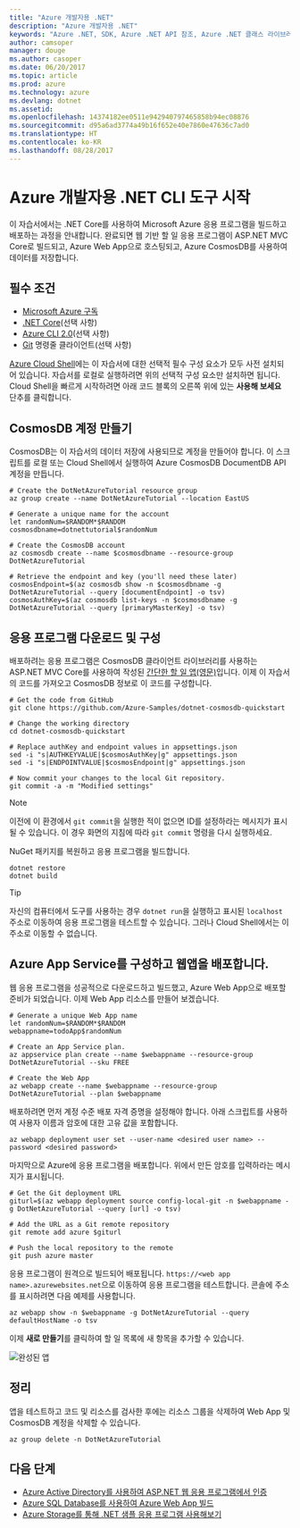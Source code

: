 ```yaml
---
title: "Azure 개발자용 .NET"
description: "Azure 개발자용 .NET"
keywords: "Azure .NET, SDK, Azure .NET API 참조, Azure .NET 클래스 라이브러리"
author: camsoper
manager: douge
ms.author: casoper
ms.date: 06/20/2017
ms.topic: article
ms.prod: azure
ms.technology: azure
ms.devlang: dotnet
ms.assetid: 
ms.openlocfilehash: 14374182ee0511e942940797465858b94ec08876
ms.sourcegitcommit: d95a6ad3774a49b16f652e40e7860e47636c7ad0
ms.translationtype: HT
ms.contentlocale: ko-KR
ms.lasthandoff: 08/28/2017
---
```

# <a name="get-started-with-net-cli-tools-for-azure-developers"></a>Azure 개발자용 .NET CLI 도구 시작

이 자습서에서는 .NET Core를 사용하여 Microsoft Azure 응용 프로그램을 빌드하고 배포하는 과정을 안내합니다.  완료되면 웹 기반 할 일 응용 프로그램이 ASP.NET MVC Core로 빌드되고, Azure Web App으로 호스팅되고, Azure CosmosDB를 사용하여 데이터를 저장합니다.

## <a name="prerequisites"></a>필수 조건

* [Microsoft Azure 구독](https://azure.microsoft.com/free/)
* [.NET Core](https://www.microsoft.com/net/download/core)(선택 사항)
* [Azure CLI 2.0](/cli/azure/install-az-cli2)(선택 사항)
* [Git](https://www.git-scm.com/) 명령줄 클라이언트(선택 사항)

[Azure Cloud Shell](/azure/cloud-shell/)에는 이 자습서에 대한 선택적 필수 구성 요소가 모두 사전 설치되어 있습니다.  자습서를 로컬로 실행하려면 위의 선택적 구성 요소만 설치하면 됩니다.  Cloud Shell을 빠르게 시작하려면 아래 코드 블록의 오른쪽 위에 있는 **사용해 보세요** 단추를 클릭합니다.

## <a name="create-a-cosmosdb-account"></a>CosmosDB 계정 만들기

CosmosDB는 이 자습서의 데이터 저장에 사용되므로 계정을 만들어야 합니다.  이 스크립트를 로컬 또는 Cloud Shell에서 실행하여 Azure CosmosDB DocumentDB API 계정을 만듭니다.

```azurecli-interactive
# Create the DotNetAzureTutorial resource group
az group create --name DotNetAzureTutorial --location EastUS

# Generate a unique name for the account
let randomNum=$RANDOM*$RANDOM
cosmosdbname=dotnettutorial$randomNum

# Create the CosmosDB account
az cosmosdb create --name $cosmosdbname --resource-group DotNetAzureTutorial

# Retrieve the endpoint and key (you'll need these later)
cosmosEndpoint=$(az cosmosdb show -n $cosmosdbname -g DotNetAzureTutorial --query [documentEndpoint] -o tsv)
cosmosAuthKey=$(az cosmosdb list-keys -n $cosmosdbname -g DotNetAzureTutorial --query [primaryMasterKey] -o tsv)

```

## <a name="download-and-configure-the-application"></a>응용 프로그램 다운로드 및 구성

배포하려는 응용 프로그램은 CosmosDB 클라이언트 라이브러리를 사용하는 ASP.NET MVC Core를 사용하여 작성된 [간단한 할 일 앱(영문)](https://github.com/Azure-Samples/dotnet-cosmosdb-quickstart/)입니다.  이제 이 자습서의 코드를 가져오고 CosmosDB 정보로 이 코드를 구성합니다.

```azurecli-interactive
# Get the code from GitHub
git clone https://github.com/Azure-Samples/dotnet-cosmosdb-quickstart

# Change the working directory
cd dotnet-cosmosdb-quickstart

# Replace authKey and endpoint values in appsettings.json
sed -i "s|AUTHKEYVALUE|$cosmosAuthKey|g" appsettings.json
sed -i "s|ENDPOINTVALUE|$cosmosEndpoint|g" appsettings.json

# Now commit your changes to the local Git repository.
git commit -a -m "Modified settings"

```

> [!NOTE]
> 이전에 이 환경에서 `git commit`을 실행한 적이 없으면 ID를 설정하라는 메시지가 표시될 수 있습니다. 이 경우 화면의 지침에 따라 `git commit` 명령을 다시 실행하세요.

NuGet 패키지를 복원하고 응용 프로그램을 빌드합니다.

```azurecli-interactive
dotnet restore
dotnet build
```

> [!TIP]
> 자신의 컴퓨터에서 도구를 사용하는 경우 `dotnet run`을 실행하고 표시된 `localhost` 주소로 이동하여 응용 프로그램을 테스트할 수 있습니다.  그러나 Cloud Shell에서는 이 주소로 이동할 수 없습니다.  

## <a name="configure-azure-app-service-and-deploy-the-web-app"></a>Azure App Service를 구성하고 웹앱을 배포합니다.

웹 응용 프로그램을 성공적으로 다운로드하고 빌드했고, Azure Web App으로 배포할 준비가 되었습니다.  이제 Web App 리소스를 만들어 보겠습니다.

```azurecli-interactive
# Generate a unique Web App name
let randomNum=$RANDOM*$RANDOM
webappname=todoApp$randomNum

# Create an App Service plan.
az appservice plan create --name $webappname --resource-group DotNetAzureTutorial --sku FREE

# Create the Web App
az webapp create --name $webappname --resource-group DotNetAzureTutorial --plan $webappname

```

배포하려면 먼저 계정 수준 배포 자격 증명을 설정해야 합니다.  아래 스크립트를 사용하여 사용자 이름과 암호에 대한 고유 값을 포함합니다.

```azurecli-interactive
az webapp deployment user set --user-name <desired user name> --password <desired password>
```

마지막으로 Azure에 응용 프로그램을 배포합니다.  위에서 만든 암호를 입력하라는 메시지가 표시됩니다.

```azurecli-interactive
# Get the Git deployment URL
giturl=$(az webapp deployment source config-local-git -n $webappname -g DotNetAzureTutorial --query [url] -o tsv)

# Add the URL as a Git remote repository
git remote add azure $giturl

# Push the local repository to the remote
git push azure master
```

응용 프로그램이 원격으로 빌드되어 배포됩니다.  `https://<web app name>.azurewebsites.net`으로 이동하여 응용 프로그램을 테스트합니다.  콘솔에 주소를 표시하려면 다음 예제를 사용합니다.

```azurecli-interactive
az webapp show -n $webappname -g DotNetAzureTutorial --query defaultHostName -o tsv
```

이제 **새로 만들기**를 클릭하여 할 일 목록에 새 항목을 추가할 수 있습니다.

![완성된 앱](./media/dotnet-quickstart/todo.png)

## <a name="clean-up"></a>정리

앱을 테스트하고 코드 및 리소스를 검사한 후에는 리소스 그룹을 삭제하여 Web App 및 CosmosDB 계정을 삭제할 수 있습니다.

```azurecli-interactive
az group delete -n DotNetAzureTutorial
```

## <a name="next-steps"></a>다음 단계

* [Azure Active Directory를 사용하여 ASP.NET 웹 응용 프로그램에서 인증](/azure/active-directory/develop/active-directory-devquickstarts-webapp-dotnet)
* [Azure SQL Database를 사용하여 Azure Web App 빌드](/azure/app-service-web/web-sites-dotnet-get-started)
* [Azure Storage를 통해 .NET 샘플 응용 프로그램 사용해보기](/azure/storage/storage-samples-dotnet)


